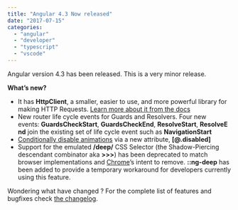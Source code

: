 ```yaml
---
title: "Angular 4.3 Now released"
date: "2017-07-15"
categories: 
  - "angular"
  - "developer"
  - "typescript"
  - "vscode"
---
```


Angular version 4.3 has been released. This is a very minor release.

**What’s new?**

- It has **HttpClient**, a smaller, easier to use, and more powerful library for making HTTP Requests. [Learn more about it from the docs](https://angular.io/guide/http)
- New router life cycle events for Guards and Resolvers. Four new events: **GuardsCheckStart**, **GuardsCheckEnd**, **ResolveStart**, **ResolveEnd** join the existing set of life cycle event such as **NavigationStart**
- [Conditionally disable animations](https://github.com/angular/angular/issues/16483) via a new attribute, **\[@.disabled\]**
- Support for the emulated **/deep/** CSS Selector (the Shadow-Piercing descendant combinator aka **\>>>**) has been deprecated to match browser implementations and [Chrome](https://www.chromestatus.com/features/6750456638341120)’s intent to remove. **::ng-deep** has been added to provide a temporary workaround for developers currently using this feature. 

Wondering what have changed ? For the complete list of features and bugfixes check [the changelog](https://github.com/angular/angular/blob/master/CHANGELOG.md).
